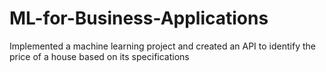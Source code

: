 # ML-for-Business-Applications
Implemented a machine learning project and created an API to identify the price of a house based on its specifications
